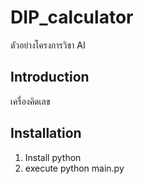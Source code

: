 # DIP_calculator
ตัวอย่างโครงการวิชา AI

## Introduction
เครื่องคิดเลข

## Installation
1. Install python
2. execute python main.py
